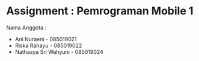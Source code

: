 # Assignment : Pemrograman Mobile 1

Nama Anggota : 
- Ani Nuraeni - 085019021
- Riska Rahayu - 085019022
- Nathasya Sri Wahyuni - 085019024
